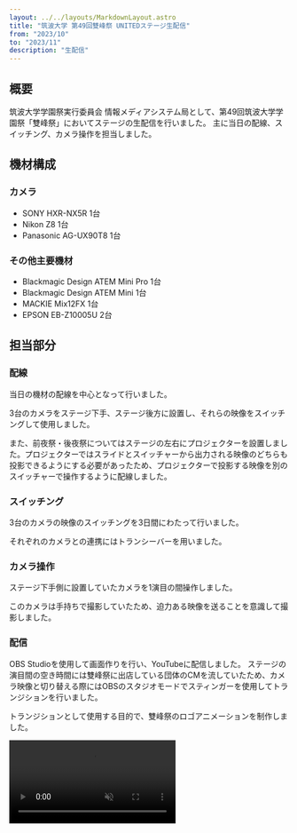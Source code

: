 ```yaml
---
layout: ../../layouts/MarkdownLayout.astro
title: "筑波大学 第49回雙峰祭 UNITEDステージ生配信"
from: "2023/10"
to: "2023/11"
description: "生配信"
---
```

<style>
    iframe.youtube {
    width: 100%;
    height: auto;
    aspect-ratio: 16 / 9;
}
</style>

## 概要

筑波大学学園祭実行委員会 情報メディアシステム局として、第49回筑波大学学園祭「雙峰祭」においてステージの生配信を行いました。
主に当日の配線、スイッチング、カメラ操作を担当しました。

## 機材構成

### カメラ

- SONY HXR-NX5R 1台
- Nikon Z8 1台
- Panasonic AG-UX90T8 1台

### その他主要機材

- Blackmagic Design ATEM Mini Pro 1台
- Blackmagic Design ATEM Mini 1台
- MACKIE Mix12FX 1台
- EPSON EB-Z10005U 2台

## 担当部分

### 配線

当日の機材の配線を中心となって行いました。

3台のカメラをステージ下手、ステージ後方に設置し、それらの映像をスイッチングして使用しました。

また、前夜祭・後夜祭についてはステージの左右にプロジェクターを設置しました。プロジェクターではスライドとスイッチャーから出力される映像のどちらも投影できるようにする必要があったため、プロジェクターで投影する映像を別のスイッチャーで操作するように配線しました。

### スイッチング

3台のカメラの映像のスイッチングを3日間にわたって行いました。

それぞれのカメラとの連携にはトランシーバーを用いました。

### カメラ操作

ステージ下手側に設置していたカメラを1演目の間操作しました。

このカメラは手持ちで撮影していたため、迫力ある映像を送ることを意識して撮影しました。

### 配信

OBS Studioを使用して画面作りを行い、YouTubeに配信しました。
ステージの演目間の空き時間には雙峰祭に出店している団体のCMを流していたため、カメラ映像と切り替える際にはOBSのスタジオモードでスティンガーを使用してトランジションを行いました。

トランジションとして使用する目的で、雙峰祭のロゴアニメーションを制作しました。

<video controls autoplay loop muted assets controlslist="nodownload" src="/assets/sohosai_logo_animation.webm"></video>
